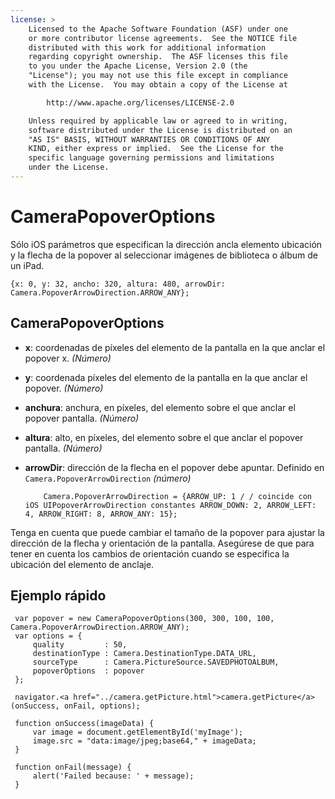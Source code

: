 ```yaml
---
license: >
    Licensed to the Apache Software Foundation (ASF) under one
    or more contributor license agreements.  See the NOTICE file
    distributed with this work for additional information
    regarding copyright ownership.  The ASF licenses this file
    to you under the Apache License, Version 2.0 (the
    "License"); you may not use this file except in compliance
    with the License.  You may obtain a copy of the License at

        http://www.apache.org/licenses/LICENSE-2.0

    Unless required by applicable law or agreed to in writing,
    software distributed under the License is distributed on an
    "AS IS" BASIS, WITHOUT WARRANTIES OR CONDITIONS OF ANY
    KIND, either express or implied.  See the License for the
    specific language governing permissions and limitations
    under the License.
---
```


# CameraPopoverOptions

Sólo iOS parámetros que especifican la dirección ancla elemento ubicación y la flecha de la popover al seleccionar imágenes de biblioteca o álbum de un iPad.

    {x: 0, y: 32, ancho: 320, altura: 480, arrowDir: Camera.PopoverArrowDirection.ARROW_ANY};
    

## CameraPopoverOptions

*   **x**: coordenadas de píxeles del elemento de la pantalla en la que anclar el popover x. *(Número)*

*   **y**: coordenada píxeles del elemento de la pantalla en la que anclar el popover. *(Número)*

*   **anchura**: anchura, en píxeles, del elemento sobre el que anclar el popover pantalla. *(Número)*

*   **altura**: alto, en píxeles, del elemento sobre el que anclar el popover pantalla. *(Número)*

*   **arrowDir**: dirección de la flecha en el popover debe apuntar. Definido en `Camera.PopoverArrowDirection` *(número)* 
    
            Camera.PopoverArrowDirection = {ARROW_UP: 1 / / coincide con iOS UIPopoverArrowDirection constantes ARROW_DOWN: 2, ARROW_LEFT: 4, ARROW_RIGHT: 8, ARROW_ANY: 15};
        

Tenga en cuenta que puede cambiar el tamaño de la popover para ajustar la dirección de la flecha y orientación de la pantalla. Asegúrese de que para tener en cuenta los cambios de orientación cuando se especifica la ubicación del elemento de anclaje.

## Ejemplo rápido

     var popover = new CameraPopoverOptions(300, 300, 100, 100, Camera.PopoverArrowDirection.ARROW_ANY);
     var options = {
         quality         : 50,
         destinationType : Camera.DestinationType.DATA_URL,
         sourceType      : Camera.PictureSource.SAVEDPHOTOALBUM,
         popoverOptions  : popover
     };
    
     navigator.<a href="../camera.getPicture.html">camera.getPicture</a>(onSuccess, onFail, options);
    
     function onSuccess(imageData) {
         var image = document.getElementById('myImage');
         image.src = "data:image/jpeg;base64," + imageData;
     }
    
     function onFail(message) {
         alert('Failed because: ' + message);
     }